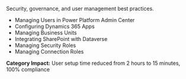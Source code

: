Security, governance, and user management best practices.

- Managing Users in Power Platform Admin Center
- Configuring Dynamics 365 Apps
- Managing Business Units
- Integrating SharePoint with Dataverse
- Managing Security Roles
- Managing Connection Roles

**Category Impact:** User setup time reduced from 2 hours to 15 minutes, 100% compliance
